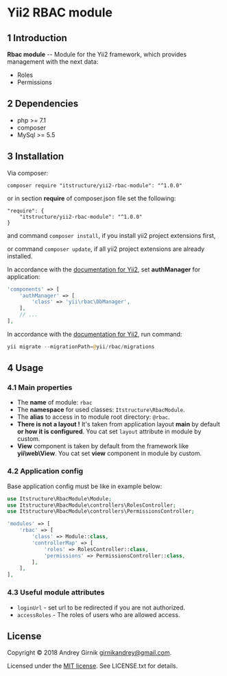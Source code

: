 Yii2 RBAC module
==============

1 Introduction
----------------------------

**Rbac module** -- Module for the Yii2 framework, which provides management with the next data:
- Roles
- Permissions

2 Dependencies
----------------------------

- php >= 7.1
- composer
- MySql >= 5.5

3 Installation
----------------------------

Via composer:

```composer require "itstructure/yii2-rbac-module": "^1.0.0"```

or in section **require** of composer.json file set the following:
```
"require": {
    "itstructure/yii2-rbac-module": "^1.0.0"
}
```
and command ```composer install```, if you install yii2 project extensions first,

or command ```composer update```, if all yii2 project extensions are already installed.

In accordance with the [documentation for Yii2](http://www.yiiframework.com/doc-2.0/guide-security-authorization.html), set **authManager** for application:

```php
'components' => [
    'authManager' => [
        'class' => 'yii\rbac\DbManager',
    ],
    // ...
],
```

In accordance with the [documentation for Yii2](http://www.yiiframework.com/doc-2.0/guide-security-authorization.html), run command:

```php
yii migrate --migrationPath=@yii/rbac/migrations
```

4 Usage
----------------------------

### 4.1 Main properties

- The **name** of module: ```rbac```
- The **namespace** for used classes: ```Itstructure\RbacModule```.
- The **alias** to access in to module root directory: ```@rbac```.
- **There is not a layout !** It's taken from application layout **main** by default **or how it is 
configured**.
You cat set ```layout``` attribute in module by custom.
- **View** component is taken by default from the framework like **yii\web\View**. You cat set 
**view** component in module by custom.

### 4.2 Application config
Base application config must be like in example below:

```php
use Itstructure\RbacModule\Module;
use Itstructure\RbacModule\controllers\RolesController;
use Itstructure\RbacModule\controllers\PermissionsController;
```
```php
'modules' => [
    'rbac' => [
        'class' => Module::class,
        'controllerMap' => [
            'roles' => RolesController::class,
            'permissions' => PermissionsController::class,
        ],
    ],
],
```

### 4.3 Useful module attributes

- ```loginUrl``` - set url to be redirected if you are not authorized.
- ```accessRoles``` - The roles of users who are allowed access.

License
----------------------------

Copyright © 2018 Andrey Girnik girnikandrey@gmail.com.

Licensed under the [MIT license](http://opensource.org/licenses/MIT). See LICENSE.txt for details.
